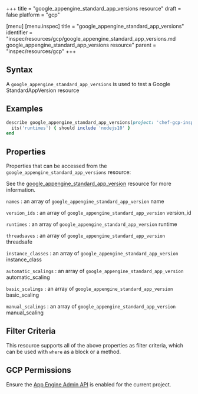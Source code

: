 +++
title = "google_appengine_standard_app_versions resource"
draft = false
platform = "gcp"

[menu]
  [menu.inspec]
    title = "google_appengine_standard_app_versions"
    identifier = "inspec/resources/gcp/google_appengine_standard_app_versions.md google_appengine_standard_app_versions resource"
    parent = "inspec/resources/gcp"
+++

## Syntax

A `google_appengine_standard_app_versions` is used to test a Google StandardAppVersion resource

## Examples

```ruby
describe google_appengine_standard_app_versions(project: 'chef-gcp-inspec', location: 'europe-west2',service: 'default') do
  its('runtimes') { should include 'nodejs10' }
end
```

## Properties

Properties that can be accessed from the `google_appengine_standard_app_versions` resource:

See the [google_appengine_standard_app_version](/inspec/resources/google_appengine_standard_app_version/#properties) resource for more information.

`names`
: an array of `google_appengine_standard_app_version` name

`version_ids`
: an array of `google_appengine_standard_app_version` version_id

`runtimes`
: an array of `google_appengine_standard_app_version` runtime

`threadsaves`
: an array of `google_appengine_standard_app_version` threadsafe

`instance_classes`
: an array of `google_appengine_standard_app_version` instance_class

`automatic_scalings`
: an array of `google_appengine_standard_app_version` automatic_scaling

`basic_scalings`
: an array of `google_appengine_standard_app_version` basic_scaling

`manual_scalings`
: an array of `google_appengine_standard_app_version` manual_scaling

## Filter Criteria

This resource supports all of the above properties as filter criteria, which can be used
with `where` as a block or a method.

## GCP Permissions

Ensure the [App Engine Admin API](https://console.cloud.google.com/apis/library/appengine.googleapis.com/) is enabled for the current project.
